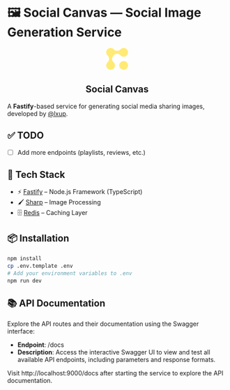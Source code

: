# 🖼️ Social Canvas — Social Image Generation Service

<div align="center">
  <img src="./docs/recomend_icon.svg" alt="Recomend logo" width="50" />
  <h2 align="center">Social Canvas</h2>
  
</div>

A **Fastify**-based service for generating social media sharing images, developed by [@lxup](https://github.com/lxup).

## ✅ TODO

- [ ] Add more endpoints (playlists, reviews, etc.)

## 🚀 Tech Stack

- ⚡️ [Fastify](https://fastify.dev/) – Node.js Framework (TypeScript)
- 🖌️ [Sharp](https://sharp.pixelplumbing.com/) – Image Processing
- 🗄️ [Redis](https://redis.io/) – Caching Layer

## 📦 Installation

```bash
npm install
cp .env.template .env
# Add your environment variables to .env
npm run dev
```

## 📚 API Documentation
Explore the API routes and their documentation using the Swagger interface:
- **Endpoint**: /docs
- **Description**: Access the interactive Swagger UI to view and test all available API endpoints, including parameters and response formats.

Visit http://localhost:9000/docs after starting the service to explore the API documentation.